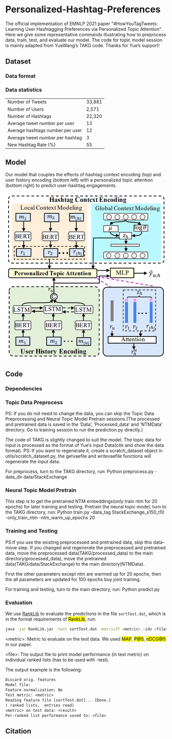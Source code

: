 <!--
 * @Author: your name
 * @Date: 2021-10-17 00:21:46
 * @LastEditTime: 2021-10-17 15:01:31
 * @LastEditors: Please set LastEditors
 * @Description: In User Settings Edit
 * @FilePath: /Personalized-Hashtag-Preferences/README.md
-->

# Personalized-Hashtag-Preferences

The official implementation of EMNLP 2021 paper "#HowYouTagTweets: Learning User Hashtagging Preferences via Personalized Topic Attention". Here we give some representative commands illustrating how to preprocess data, train, test, and evaluate our model. The code for topic model session is mainly adapted from YueWang’s TAKG code. Thanks for Yue’s support!


## Dataset

### Data format

### Data statistics

<table class="tg">
<tbody>
  <tr>
    <td>Number of Tweets</td>
    <td>33,881</td>
  </tr>
  <tr>
    <td>Number of Users </td>
    <td>2,571</td>
  </tr>
  <tr>
    <td>Number of Hashtags</td>
    <td>22,320</td>
  </tr>
  <tr>
    <td>Average tweet number per user </td>
    <td>13</td>
  </tr>
  <tr>
    <td>Average hashtags number per user </td>
    <td>12</td>
  </tr>
  <tr>
    <td>Average tweet number per hashtag </td>
    <td>3</td>
  </tr>
  <tr>
    <td>New Hashtag Rate (%) </td>
    <td>55</td>
  </tr>
</tbody>
</table>

## Model

Our model that couples the effects of hashtag context encoding (top) and user history encoding (bottom left) with a personalized topic attention (bottom right) to predict user-hashtag engagements.

![](https://raw.githubusercontent.com/Yb-Z/images/main/20211017144829.png)

## Code

### Dependencies

### Topic Data Preprocess

PS: If you do not need to change the data, you can skip the Topic Data Preprocessing and Neural Topic Model Pretrain sessions.(The processed and pretrained data is saved in the ‘Data’, ‘Processed_data’ and ‘NTMData’ directory. Go to training session to run the prediction.py directly.)

The code of TAKG is slightly changed to suit the model. The topic data for input is processed as the format of Yue’s input Data(cite and show the data format). 
PS: If you want to regenerate it, create a scratch_dataset object in utils/scratch_dataset.py, the getvaefile and  writevaefile functions will regenerate the input data.

For preprocess, turn to the TAKG directory, run:
Python preprocess.py -data_dir data/StackExchange


### Neural Topic Model Pretrain

This step is to get the pretrained NTM embeddings(only train ntm for 20 epochs) for later training and testing. 
Pretrain the neural topic model, turn to the TAKG directory, run:
Python train.py -data_tag StackExchange_s150_t10 -only_train_ntm -ntm_warm_up_epochs 20


### Training and Testing

PS:If you use the existing preprocessed and pretrained data, skip this data-move step.
If you changed and regenerate the preprocessed and pretrained data, move the preprocessed data(TAKG/processed_data) to the main directory(processed_data), move the pretrained data(TAKG/data/StackExchange) to the main directory(NTMData). 

First the other parameters except ntm are warmed up for 20 epochs, then the all parameters are updated for 100 epochs buy joint training. 
 
For training and testing, turn to the main directory, run:
Python predict.py


### Evaluation

We use [RankLib](https://sourceforge.net/p/lemur/wiki/RankLib/) to evaluate the predictions in the file `sortTest.dat`, which is in the format requirements of <mark>RankLib</mark>, run:

```bash
java -jar RankLib.jar -test sortTest.dat -metric2T <metric> -idv <file>
```

\<metric>: Metric to evaluate on the test data. We used <mark>MAP</mark>, <mark>P@5</mark>, <mark>nDCG@5</mark> in our paper.

\<file>: The output file to print model performance (in test metric) on individual ranked lists (has to be used with -test).

The output example is the following:

```
Discard orig. features
Model file:
Feature normalization: No
Test metric: <metric>
Reading feature file [sortTest.dat]... [Done.]
( ranked lists,  entries read)
<metric> on test data: <result>
Per-ranked list performance saved to: <file>
```

## Citation

